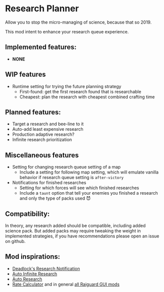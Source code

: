 # Research Planner

Allow you to stop the micro-managing of science, because that so 2019.

This mod intent to enhance your research queue experience.

## Implemented features:

- **NONE**

## WIP features

- Runtime setting for trying the future planning strategy
  - First-found: get the first research found that is researchable
  - Cheapest: plan the research with cheapest combined crafting time

## Planned features:

- Target a research and bee-line to it
- Auto-add least expensive research
- Production adaptive research?
- Infinite research prioritization

## Miscellaneous features

- Setting for changing research queue setting of a map
  - Include a setting for following map setting, which will emulate vanilla
    behavior if research queue setting is `after-victory`
- Notifications for finished researches
  - Setting for which forces will see which finished researches
  - Include a `taunt` option that tell your enemies you finished a research and
    only the type of packs used 😈

## Compatibility:

In theory, any research added should be compatible, including added science
pack. But added packs may require tweaking the weight in implemented strategies,
if you have recommendations please open an issue on github.

## Mod inspirations:

- [Deadlock's Research Notification](https://mods.factorio.com/mod/DeadlockResearchNotifications)
- [Auto Infinite Research](https://mods.factorio.com/mod/auto-infinite-research)
- [Auto Research](https://mods.factorio.com/mod/auto-research)
- [Rate Calculator](https://mods.factorio.com/mod/RateCalculator) and in general
  [all Raiguard GUI mods](https://mods.factorio.com/user/Raiguard)
